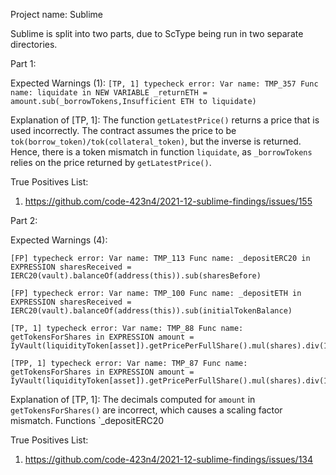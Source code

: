 Project name: Sublime

Sublime is split into two parts, due to ScType being run in two separate directories.

Part 1:

Expected Warnings (1):
`[TP, 1] typecheck error: Var name: TMP_357 Func name: liquidate in NEW VARIABLE _returnETH = amount.sub(_borrowTokens,Insufficient ETH to liquidate)`

Explanation of [TP, 1]: The function `getLatestPrice()` returns a price that is used incorrectly.
The contract assumes the price to be `tok(borrow_token)/tok(collateral_token)`, but the inverse is returned.
Hence, there is a token mismatch in function `liquidate`, as `_borrowTokens` relies on the price returned by `getLatestPrice()`. 

True Positives List:
1) https://github.com/code-423n4/2021-12-sublime-findings/issues/155

Part 2:

Expected Warnings (4):
```
[FP] typecheck error: Var name: TMP_113 Func name: _depositERC20 in EXPRESSION sharesReceived = IERC20(vault).balanceOf(address(this)).sub(sharesBefore)

[FP] typecheck error: Var name: TMP_100 Func name: _depositETH in EXPRESSION sharesReceived = IERC20(vault).balanceOf(address(this)).sub(initialTokenBalance)

[TP, 1] typecheck error: Var name: TMP_88 Func name: getTokensForShares in EXPRESSION amount = IyVault(liquidityToken[asset]).getPricePerFullShare().mul(shares).div(1e18)

[TPP, 1] typecheck error: Var name: TMP_87 Func name: getTokensForShares in EXPRESSION amount = IyVault(liquidityToken[asset]).getPricePerFullShare().mul(shares).div(1e18)
```

Explanation of [TP, 1]: The decimals computed for `amount` in `getTokensForShares()` are incorrect, which causes a scaling factor mismatch. Functions `_depositERC20

True Positives List:
1) https://github.com/code-423n4/2021-12-sublime-findings/issues/134
